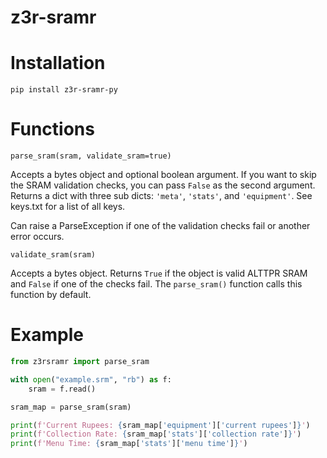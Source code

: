 # z3r-sramr

# Installation

`pip install z3r-sramr-py`

# Functions

`parse_sram(sram, validate_sram=true)`

Accepts a bytes object and optional boolean argument. If you want to skip the SRAM validation
checks, you can pass `False` as the second argument. Returns a dict with three
sub dicts: `'meta'`, `'stats'`, and `'equipment'`. See keys.txt for a list of all
keys.

Can raise a ParseException if one of the validation checks fail or another error
occurs.

`validate_sram(sram)`

Accepts a bytes object. Returns `True` if the object is valid ALTTPR SRAM and `False` if one
of the checks fail. The `parse_sram()` function calls this function by default.

# Example

```python
from z3rsramr import parse_sram

with open("example.srm", "rb") as f:
    sram = f.read()

sram_map = parse_sram(sram)

print(f'Current Rupees: {sram_map['equipment']['current rupees']}')
print(f'Collection Rate: {sram_map['stats']['collection rate']}')
print(f'Menu Time: {sram_map['stats']['menu time']}')
```
